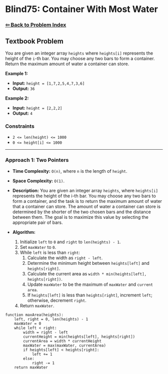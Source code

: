 # Blind75: Container With Most Water

### [⇦ Back to Problem Index](../../index.md)

## Textbook Problem

You are given an integer array `heights` where `heights[i]` represents the height of the `i`-th bar. You may choose any two bars to form a container. Return the maximum amount of water a container can store.

**Example 1:**

-   **Input:** `height = [1,7,2,5,4,7,3,6]`
-   **Output:** `36`

**Example 2:**

-   **Input:** `height = [2,2,2]`
-   **Output:** `4`

### Constraints

-   `2 <= len(height) <= 1000`
-   `0 <= height[i] <= 1000`

---

### Approach 1: Two Pointers

-   **Time Complexity:** `O(n)`, where `n` is the length of `height`.
-   **Space Complexity:** `O(1)`.
-   **Description:** You are given an integer array `heights`, where `heights[i]` represents the height of the i-th bar. You may choose any two bars to form a container, and the task is to return the maximum amount of water that a container can store. The amount of water a container can store is determined by the shorter of the two chosen bars and the distance between them. The goal is to maximize this value by selecting the appropriate pair of bars.
-   **Algorithm:**

    1. Initialize `left` to `0` and `right` to `len(heights) - 1`.
    2. Set `maxWater` to `0`.
    3. While `left` is less than `right`:
        1. Calculate the width as `right - left`.
        2. Determine the minimum height between `heights[left]` and `heights[right]`.
        3. Calculate the current area as `width * min(heights[left], heights[right])`.
        4. Update `maxWater` to be the maximum of `maxWater` and `current area`.
        5. If `heights[left]` is less than `heights[right]`, increment `left`; otherwise, decrement `right`.
    4. Return `maxWater`.

```pseudo
function maxArea(heights):
	left, right = 0, len(heights) - 1
	maxWater = 0
	while left < right:
		width = right - left
		currentHeight = min(heights[left], heights[right])
		currentArea = width * currentHeight
		maxWater = max(maxWater, currentArea)
		if heights[left] < heights[right]:
			left += 1
		else:
			right -= 1
	return maxWater
```
